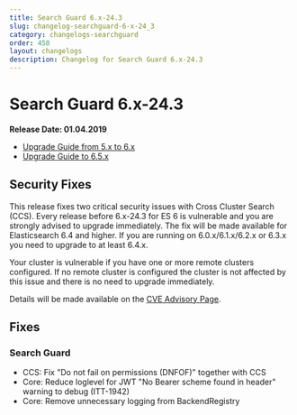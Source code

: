 ```yaml
---
title: Search Guard 6.x-24.3
slug: changelog-searchguard-6-x-24_3
category: changelogs-searchguard
order: 450
layout: changelogs
description: Changelog for Search Guard 6.x-24.3
---
```


<!---
Copryight 2017-2019 floragunn GmbH
-->

# Search Guard 6.x-24.3

**Release Date: 01.04.2019**

* [Upgrade Guide from 5.x to 6.x](../_docs/upgrading_5_6.md)
* [Upgrade Guide to 6.5.x](../_docs/upgrading-6_5_0.md)

## Security Fixes 

This release fixes two critical security issues with Cross Cluster Search (CCS).
Every release before 6.x-24.3 for ES 6 is vulnerable and you are strongly advised to upgrade immediately.
The fix will be made available for Elasticsearch 6.4 and higher. If you are running on 6.0.x/6.1.x/6.2.x or 6.3.x
you need to upgrade to at least 6.4.x. 

Your cluster is vulnerable if you have one or more remote clusters configured. If no remote cluster is configured
the cluster is not affected by this issue and there is no need to upgrade immediately.

Details will be made available on the [CVE Advisory Page](https://search-guard.com/cve-advisory/).

## Fixes 

### Search Guard

* CCS: Fix "Do not fail on permissions (DNFOF)" together with CCS
* Core: Reduce loglevel for JWT "No Bearer scheme found in header" warning to debug (ITT-1942)
* Core: Remove unnecessary logging from BackendRegistry
